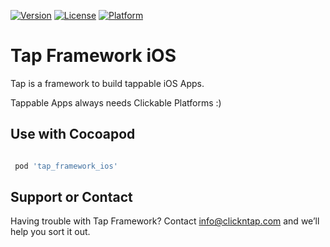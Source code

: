 [![Version](https://api.clickntap.com/3.3.0/Tap%20Framework%20iOS.svg)](https://cocoapods.org/pods/tap_framework_ios)
[![License](https://api.clickntap.com/MIT/License.svg)](https://cocoapods.org/pods/tap_framework_ios)
[![Platform](https://api.clickntap.com/Apple%20iOS/Platform.svg)](https://cocoapods.org/pods/tap_framework_ios)

# Tap Framework iOS

Tap is a framework to build tappable iOS Apps.

Tappable Apps always needs Clickable Platforms :)

## Use with Cocoapod
```gradle

 pod 'tap_framework_ios'

```

## Support or Contact
Having trouble with Tap Framework? Contact info@clickntap.com and we’ll help you sort it out.
